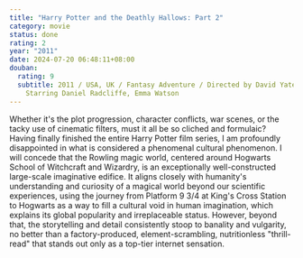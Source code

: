 ```yaml
---
title: "Harry Potter and the Deathly Hallows: Part 2"
category: movie
status: done
rating: 2
year: "2011"
date: 2024-07-20 06:48:11+08:00
douban:
  rating: 9
  subtitle: 2011 / USA, UK / Fantasy Adventure / Directed by David Yates /
    Starring Daniel Radcliffe, Emma Watson
---
```


Whether it's the plot progression, character conflicts, war scenes, or the tacky use of cinematic filters, must it all be so cliched and formulaic? Having finally finished the entire Harry Potter film series, I am profoundly disappointed in what is considered a phenomenal cultural phenomenon. I will concede that the Rowling magic world, centered around Hogwarts School of Witchcraft and Wizardry, is an exceptionally well-constructed large-scale imaginative edifice. It aligns closely with humanity's understanding and curiosity of a magical world beyond our scientific experiences, using the journey from Platform 9 3/4 at King's Cross Station to Hogwarts as a way to fill a cultural void in human imagination, which explains its global popularity and irreplaceable status. However, beyond that, the storytelling and detail consistently stoop to banality and vulgarity, no better than a factory-produced, element-scrambling, nutritionless "thrill-read" that stands out only as a top-tier internet sensation.
